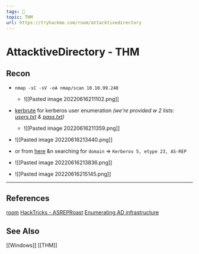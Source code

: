 ```yaml
---
tags: 🥷
topic: THM
url: https://tryhackme.com/room/attacktivedirectory
---
```


# AttacktiveDirectory - THM
## Recon
- `nmap -sC -sV -oA nmap/scan 10.10.99.248`
	- ![[Pasted image 20220616211102.png]]
- [kerbrute](https://github.com/ropnop/kerbrute) for kerberos user enumeration *(we're provided w 2 lists: [users.txt]() & [pass.txt]())*
	- ![[Pasted image 20220616211359.png]]

- ![[Pasted image 20220616213440.png]]
- or from [here](https://hashcat.net/wiki/doku.php?id=example_hashes) &n searching for `domain` => `Kerberos 5, etype 23, AS-REP`
- ![[Pasted image 20220616213836.png]]
- ![[Pasted image 20220616215145.png]]


---

## References
[room](https://tryhackme.com/room/attacktivedirectory)
[HackTricks - ASREPRoast](https://book.hacktricks.xyz/windows-hardening/active-directory-methodology/asreproast)
[Enumerating AD infrastructure](https://medium.com/@Shorty420/enumerating-ad-98e0821c4c78)



## See Also
[[Windows]]
[[THM]]
